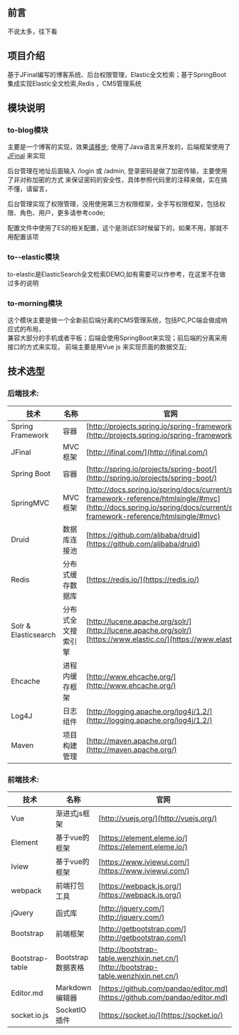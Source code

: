## 前言
  不说太多，往下看
## 项目介绍
  基于JFinal编写的博客系统、后台权限管理，Elastic全文检索；基于SpringBoot集成实现Elastic全文检索,Redis ，CMS管理系统
## 模块说明
### to-blog模块
  主要是一个博客的实现，效果[请移步](http://www.styg.site "ChoxSu博客社区"); 使用了Java语言来开发的，后端框架使用了[JFinal](http://jfinal.com) 来实现
    
  后台管理在地址后面输入  /login 或 /admin, 登录密码是做了加密传输，主要使用了非对称加密的方式
  来保证密码的安全性，具体参照代码里的注释来做，实在搞不懂，请留言，
     
  后台管理实现了权限管理，没用使用第三方权限框架，全手写权限框架，包括权限、角色、用户，更多请参考code;
  
  配置文件中使用了ES的相关配置，这个是测试ES时候留下的，如果不用，那就不用配置该项

### to--elastic模块
 to-elastic是ElasticSearch全文检索DEMO,如有需要可以作参考，在这里不在做过多的说明 
### to-morning模块
 这个模块主要是做一个全新前后端分离的CMS管理系统，包括PC,PC端会做成响应式的布局，  
 兼容大部分的手机或者平板；后端会使用SpringBoot来实现；前后端的分离采用接口的方式来实现，
 前端主要是用Vue js 来实现页面的数据交互; 

## 技术选型

### 后端技术:
技术 | 名称 | 官网
----|------|----
Spring Framework | 容器  | [http://projects.spring.io/spring-framework/](http://projects.spring.io/spring-framework/)
JFinal | MVC框架  | [http://jfinal.com/](http://jfinal.com/)
Spring Boot | 容器 |  [http://spring.io/projects/spring-boot/](http://spring.io/projects/spring-boot/)
SpringMVC | MVC框架  | [http://docs.spring.io/spring/docs/current/spring-framework-reference/htmlsingle/#mvc](http://docs.spring.io/spring/docs/current/spring-framework-reference/htmlsingle/#mvc)
Druid | 数据库连接池  | [https://github.com/alibaba/druid](https://github.com/alibaba/druid)
Redis | 分布式缓存数据库  | [https://redis.io/](https://redis.io/)
Solr & Elasticsearch | 分布式全文搜索引擎  | [http://lucene.apache.org/solr/](http://lucene.apache.org/solr/) [https://www.elastic.co/](https://www.elastic.co/)
Ehcache | 进程内缓存框架  | [http://www.ehcache.org/](http://www.ehcache.org/)
Log4J | 日志组件  | [http://logging.apache.org/log4j/1.2/](http://logging.apache.org/log4j/1.2/)
Maven | 项目构建管理  | [http://maven.apache.org/](http://maven.apache.org/)
### 前端技术:
技术 | 名称 | 官网
----|------|----
Vue | 渐进式js框架  | [http://vuejs.org/](http://vuejs.org/)
Element | 基于vue的框架  | [https://element.eleme.io/](https://element.eleme.io/)
Iview | 基于vue的框架  | [https://www.iviewui.com/](https://www.iviewui.com/)
webpack |前端打包工具  | [https://webpack.js.org/](https://webpack.js.org/)
jQuery | 函式库  | [http://jquery.com/](http://jquery.com/)
Bootstrap | 前端框架  | [http://getbootstrap.com/](http://getbootstrap.com/)
Bootstrap-table | Bootstrap数据表格  | [http://bootstrap-table.wenzhixin.net.cn/](http://bootstrap-table.wenzhixin.net.cn/)
Editor.md | Markdown编辑器  | [https://github.com/pandao/editor.md](https://github.com/pandao/editor.md)
socket.io.js | SocketIO插件  | [https://socket.io/](https://socket.io/)



